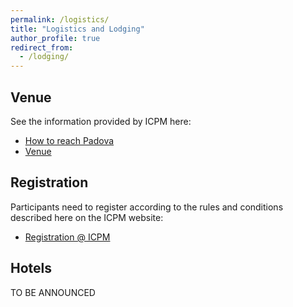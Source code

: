 ```yaml
---
permalink: /logistics/
title: "Logistics and Lodging"
author_profile: true
redirect_from: 
  - /lodging/
---
```


## Venue

See the information provided by ICPM here:

* [How to reach Padova](https://icpmconference.org/2020/how-to-reach-padova/)
* [Venue](https://icpmconference.org/2020/venue/)

## Registration

Participants need to register according to the rules and conditions described here on the ICPM website:

* [Registration @ ICPM](https://icpmconference.org/2020/registration/)

## Hotels

TO BE ANNOUNCED
